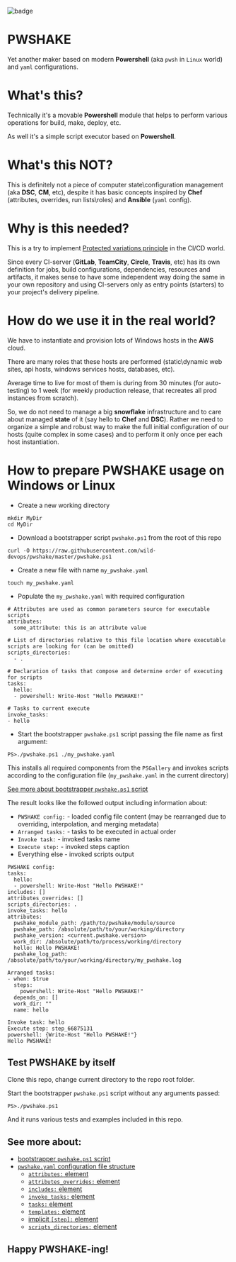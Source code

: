 ![badge](https://action-badges.now.sh/wild-devops/pwshake?action=tests)

# PWSHAKE
Yet another maker based on modern **Powershell** (aka `pwsh` in `Linux` world) and `yaml` configurations.

# What's this?
Technically it's a movable **Powershell** module that helps to perform various operations for build, make, deploy, etc.

As well it's a simple script executor based on **Powershell**.

# What's this NOT?
This is definitely not a piece of computer state\configuration management (aka **DSC**, **CM**, etc), despite it has basic concepts inspired by **Chef** (attributes, overrides, run lists\roles) and **Ansible** (`yaml` config).

# Why is this needed?
This is a try to implement [Protected variations principle](https://en.wikipedia.org/wiki/GRASP_(object-oriented_design)#Protected_variations) in the CI/CD world.

Since every CI-server (**GitLab**, **TeamCity**, **Circle**, **Travis**, etc) has its own definition for jobs, build configurations, dependencies, resources and artifacts, it makes sense to have some independent way doing the same in your own repository and using CI-servers only as entry points (starters) to your project's delivery pipeline.

# How do we use it in the real world?
We have to instantiate and provision lots of Windows hosts in the **AWS** cloud.

There are many roles that these hosts are performed (static\dynamic web sites, api hosts, windows services hosts, databases, etc).

Average time to live for most of them is during from 30 minutes (for auto-testing) to 1 week (for weekly production release, that recreates all prod instances from scratch).

So, we do not need to manage a big **snowflake** infrastructure and to care about managed **state** of it (say hello to **Chef** and **DSC**). Rather we need to organize a simple and robust way to make the full initial configuration of our hosts (quite complex in some cases) and to perform it only once per each host instantiation.

# How to prepare **PWSHAKE** usage on Windows or Linux

* Create a new working directory

```
mkdir MyDir
cd MyDir
```

* Download a bootstrapper script `pwshake.ps1` from the root of this repo

```
curl -O https://raw.githubusercontent.com/wild-devops/pwshake/master/pwshake.ps1
```
  
* Create a new file with name `my_pwshake.yaml`

```
touch my_pwshake.yaml
```
* Populate the `my_pwshake.yaml` with required configuration

```
# Attributes are used as common parameters source for executable scripts
attributes:
  some_attribute: this is an attribute value

# List of directories relative to this file location where executable scripts are looking for (can be omitted)
scripts_directories:
  - .

# Declaration of tasks that compose and determine order of executing for scripts
tasks:
  hello:
  - powershell: Write-Host "Hello PWSHAKE!"

# Tasks to current execute
invoke_tasks:
- hello

```

* Start the bootstrapper `pwshake.ps1` script passing the file name as first argument:

```
PS>./pwshake.ps1 ./my_pwshake.yaml
```
This installs all required components from the `PSGallery` and invokes scripts according to the configuration file (`my_pwshake.yaml` in the current directory)

[See more about bootstrapper `pwshake.ps1` script](/doc/bootstrapper.md)


The result looks like the followed output including information about:
*  `PWSHAKE config:` - loaded config file content (may be rearranged due to overriding, interpolation, and merging metadata)
*  `Arranged tasks:` - tasks to be executed in actual order
*  `Invoke task:` - invoked tasks name
*  `Execute step:` - invoked steps caption
*  Everything else - invoked scripts output

```
PWSHAKE config:
tasks:
  hello:
  - powershell: Write-Host "Hello PWSHAKE!"
includes: []
attributes_overrides: []
scripts_directories: .
invoke_tasks: hello
attributes:
  pwshake_module_path: /path/to/pwshake/module/source
  pwshake_path: /absolute/path/to/your/working/directory
  pwshake_version: <current.pwshake.version>
  work_dir: /absolute/path/to/process/working/directory
  hello: Hello PWSHAKE!
  pwshake_log_path: /absolute/path/to/your/working/directory/my_pwshake.log

Arranged tasks:
- when: $true
  steps:
    powershell: Write-Host "Hello PWSHAKE!"
  depends_on: []
  work_dir: ""
  name: hello

Invoke task: hello
Execute step: step_66875131
powershell: {Write-Host "Hello PWSHAKE!"}
Hello PWSHAKE!
```
## Test **PWSHAKE** by itself

Clone this repo, change current directory to the repo root folder.

Start the bootstrapper `pwshake.ps1` script without any arguments passed:
```
PS>./pwshake.ps1
```
And it runs various tests and examples included in this repo.

## See more about:
* [bootstrapper `pwshake.ps1` script](/doc/bootstrapper.md)
* [`pwshake.yaml` configuration file structure](/doc/config.md)
  * [`attributes:` element](/doc/attributes.md)
  * [`attributes_overrides:` element](/doc/attributes_overrides.md)
  * [`includes:` element](/doc/includes.md)
  * [`invoke_tasks:` element](/doc/invoke_tasks.md)
  * [`tasks:` element](/doc/tasks.md)
  * [`templates:` element](/doc/templates.md)
  * [implicit `[step]:` element](/doc/step.md)
  * [`scripts_directories:` element](/doc/scripts_directories.md)

## Happy **PWSHAKE**-ing!
